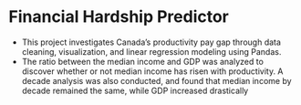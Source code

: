 # Financial Hardship Predictor

- This project investigates Canada’s productivity pay gap through data cleaning, visualization, and linear regression
modeling using Pandas.
- The ratio between the median income and GDP was analyzed to discover whether or not median income has risen
with productivity. A decade analysis was also conducted, and found that median income by decade remained the
same, while GDP increased drastically
